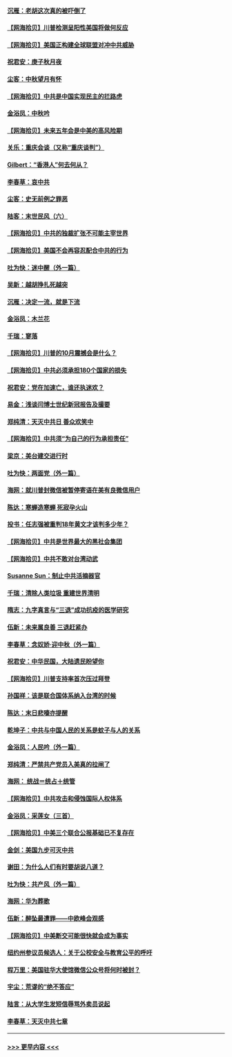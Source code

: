 #### [沉雁：老胡这次真的被吓倒了](../pages/nsc993/n12449796.md?t=10040302) 
#### [【网海拾贝】川普检测呈阳性美国将做何反应](../pages/nsc993/n12449042.md?t=10040302) 
#### [【网海拾贝】美国正构建全球联盟对冲中共威胁](../pages/nsc993/n12446580.md?t=10040302) 
#### [祝君安：庚子秋月夜](../pages/nsc993/n12445870.md?t=10040302) 
#### [尘客：中秋望月有怀](../pages/nsc993/n12444632.md?t=10040302) 
#### [【网海拾贝】中共是中国实现民主的拦路虎](../pages/nsc993/n12443573.md?t=10040302) 
#### [金浴凤：中秋吟](../pages/nsc993/n12441773.md?t=10040302) 
#### [【网海拾贝】未来五年会是中美的高风险期](../pages/nsc993/n12440760.md?t=10040302) 
#### [关乐：重庆会谈（又称“重庆谈判”）](../pages/nsc993/n12437525.md?t=10040302) 
#### [Gilbert：“香港人”何去何从？](../pages/nsc993/n12435894.md?t=10040302) 
#### [李春草：哀中共](../pages/nsc993/n12435874.md?t=10040302) 
#### [尘客：史无前例之罪恶](../pages/nsc993/n12435762.md?t=10040302) 
#### [陆客：末世民风（六）](../pages/nsc993/n12435354.md?t=10040302) 
#### [【网海拾贝】中共的独裁扩张不可能主宰世界](../pages/nsc993/n12435151.md?t=10040302) 
#### [【网海拾贝】美国不会再容忍配合中共的行为](../pages/nsc993/n12433808.md?t=10040302) 
#### [吐为快：迷中醒（外一篇）](../pages/nsc993/n12433585.md?t=10040302) 
#### [吴新：越胡挣扎死越突](../pages/nsc993/n12433562.md?t=10040302) 
#### [沉雁：决定一流，就是下流](../pages/nsc993/n12432128.md?t=10040302) 
#### [金浴凤：木兰花](../pages/nsc993/n12432124.md?t=10040302) 
#### [千瑞：寥落](../pages/nsc993/n12432071.md?t=10040302) 
#### [【网海拾贝】川普的10月震撼会是什么？](../pages/nsc993/n12431624.md?t=10040302) 
#### [【网海拾贝】中共必须承担180个国家的损失](../pages/nsc993/n12428893.md?t=10040302) 
#### [祝君安：党在加速亡，谁还执迷欢？](../pages/nsc993/n12428652.md?t=10040302) 
#### [易金：浅谈闫博士世纪新冠报告及撮要](../pages/nsc993/n12426822.md?t=10040302) 
#### [郑纯清：天灭中共日 善众欢笑中](../pages/nsc993/n12426784.md?t=10040302) 
#### [【网海拾贝】中共须“为自己的行为承担责任”](../pages/nsc993/n12426067.md?t=10040302) 
#### [梁京：美台建交进行时](../pages/nsc993/n12424066.md?t=10040302) 
#### [吐为快：两面党（外一篇）](../pages/nsc993/n12424043.md?t=10040302) 
#### [海网：就川普封微信被暂停寄语在美有良微信用户](../pages/nsc993/n12424021.md?t=10040302) 
#### [陈达：寒蝉造寒蝉 死寂孕火山](../pages/nsc993/n12423958.md?t=10040302) 
#### [投书：任志强被重判18年黄文才该判多少年？](../pages/nsc993/n12423672.md?t=10040302) 
#### [【网海拾贝】中共是世界最大的黑社会集团](../pages/nsc993/n12423543.md?t=10040302) 
#### [【网海拾贝】中共不敢对台湾动武](../pages/nsc993/n12421418.md?t=10040302) 
#### [Susanne Sun：制止中共活摘器官](../pages/nsc993/n12419654.md?t=10040302) 
#### [千瑞：清除人类垃圾 重建世界清明](../pages/nsc993/n12419414.md?t=10040302) 
#### [隋志：九字真言与“三退”成功抗疫的医学研究](../pages/nsc993/n12419248.md?t=10040302) 
#### [伍新：未来属良善 三退赶紧办](../pages/nsc993/n12418496.md?t=10040302) 
#### [李春草：念奴娇·迎中秋（外一篇）](../pages/nsc993/n12418465.md?t=10040302) 
#### [祝君安：中华民国，大陆遗民盼望你](../pages/nsc993/n12418089.md?t=10040302) 
#### [【网海拾贝】川普支持率首次压过拜登](../pages/nsc993/n12418050.md?t=10040302) 
#### [孙国祥：该是联合国体系纳入台湾的时候](../pages/nsc993/n12417369.md?t=10040302) 
#### [陈达：末日悲嚎亦提醒](../pages/nsc993/n12416736.md?t=10040302) 
#### [乾坤子：中共与中国人民的关系是蚊子与人的关系](../pages/nsc993/n12416632.md?t=10040302) 
#### [金浴凤：人民吟（外一篇）](../pages/nsc993/n12416567.md?t=10040302) 
#### [郑纯清：严禁共产党员入美真的拉闸了](../pages/nsc993/n12416550.md?t=10040302) 
#### [海网： 统战＝统占＋统管](../pages/nsc993/n12416404.md?t=10040302) 
#### [【网海拾贝】中共攻击和侵蚀国际人权体系](../pages/nsc993/n12416250.md?t=10040302) 
#### [金浴凤：采莲女（三首）](../pages/nsc993/n12415517.md?t=10040302) 
#### [【网海拾贝】中美三个联合公报基础已不复存在](../pages/nsc993/n12415054.md?t=10040302) 
#### [金剑：美国九步可灭中共](../pages/nsc993/n12413183.md?t=10040302) 
#### [谢田：为什么人们有时要胡说八道？](../pages/nsc993/n12411861.md?t=10040302) 
#### [吐为快：共产风（外一篇）](../pages/nsc993/n12411761.md?t=10040302) 
#### [海网：华为葬歌](../pages/nsc993/n12410381.md?t=10040302) 
#### [伍新：醉坠最遭罪——中欧峰会观感](../pages/nsc993/n12410364.md?t=10040302) 
#### [【网海拾贝】中美断交可能很快就会成为事实](../pages/nsc993/n12409495.md?t=10040302) 
#### [纽约州参议员候选人：关于公校安全与教育公平的呼吁](../pages/nsc993/n12409228.md?t=10040302) 
#### [程万里：美国驻华大使馆微信公众号将何时被封？](../pages/nsc993/n12407397.md?t=10040302) 
#### [宇尘：荒谬的“绝不答应”](../pages/nsc993/n12407360.md?t=10040302) 
#### [陆言：从大学生发短信辱骂外卖员说起](../pages/nsc993/n12407285.md?t=10040302) 
#### [李春草：天灭中共七章](../pages/nsc993/n12406988.md?t=10040302) 

----
#### [ >>> 更早内容 <<< ](../indexes/nsc993-earlier.md)
